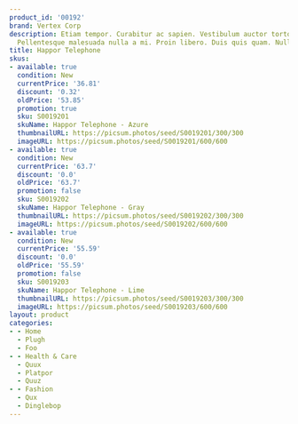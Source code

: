 ```yaml
---
product_id: '00192'
brand: Vertex Corp
description: Etiam tempor. Curabitur ac sapien. Vestibulum auctor tortor at orci.
  Pellentesque malesuada nulla a mi. Proin libero. Duis quis quam. Nulla facilisi.
title: Happor Telephone
skus:
- available: true
  condition: New
  currentPrice: '36.81'
  discount: '0.32'
  oldPrice: '53.85'
  promotion: true
  sku: S0019201
  skuName: Happor Telephone - Azure
  thumbnailURL: https://picsum.photos/seed/S0019201/300/300
  imageURL: https://picsum.photos/seed/S0019201/600/600
- available: true
  condition: New
  currentPrice: '63.7'
  discount: '0.0'
  oldPrice: '63.7'
  promotion: false
  sku: S0019202
  skuName: Happor Telephone - Gray
  thumbnailURL: https://picsum.photos/seed/S0019202/300/300
  imageURL: https://picsum.photos/seed/S0019202/600/600
- available: true
  condition: New
  currentPrice: '55.59'
  discount: '0.0'
  oldPrice: '55.59'
  promotion: false
  sku: S0019203
  skuName: Happor Telephone - Lime
  thumbnailURL: https://picsum.photos/seed/S0019203/300/300
  imageURL: https://picsum.photos/seed/S0019203/600/600
layout: product
categories:
- - Home
  - Plugh
  - Foo
- - Health & Care
  - Quux
  - Platpor
  - Quuz
- - Fashion
  - Qux
  - Dinglebop
---
```

